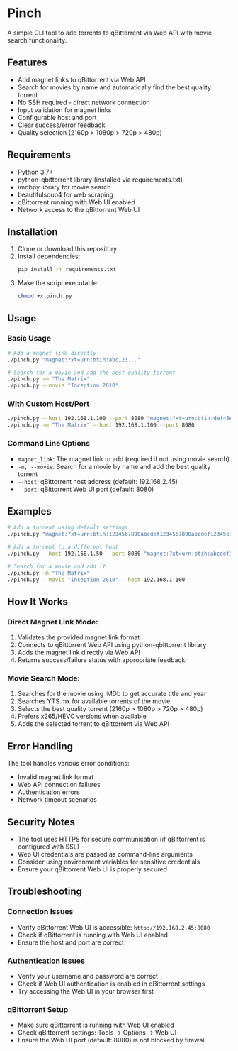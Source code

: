 # Pinch

A simple CLI tool to add torrents to qBittorrent via Web API with movie search functionality.

## Features

- Add magnet links to qBittorrent via Web API
- Search for movies by name and automatically find the best quality torrent
- No SSH required - direct network connection
- Input validation for magnet links
- Configurable host and port
- Clear success/error feedback
- Quality selection (2160p > 1080p > 720p > 480p)

## Requirements

- Python 3.7+
- python-qbittorrent library (installed via requirements.txt)
- imdbpy library for movie search
- beautifulsoup4 for web scraping
- qBittorrent running with Web UI enabled
- Network access to the qBittorrent Web UI

## Installation

1. Clone or download this repository
2. Install dependencies:
   ```bash
   pip install -r requirements.txt
   ```
3. Make the script executable:
   ```bash
   chmod +x pinch.py
   ```

## Usage

### Basic Usage

```bash
# Add a magnet link directly
./pinch.py "magnet:?xt=urn:btih:abc123..."

# Search for a movie and add the best quality torrent
./pinch.py -m "The Matrix"
./pinch.py --movie "Inception 2010"
```

### With Custom Host/Port

```bash
./pinch.py --host 192.168.1.100 --port 8080 "magnet:?xt=urn:btih:def456..."
./pinch.py -m "The Matrix" --host 192.168.1.100 --port 8080
```

### Command Line Options

- `magnet_link`: The magnet link to add (required if not using movie search)
- `-m, --movie`: Search for a movie by name and add the best quality torrent
- `--host`: qBittorrent host address (default: 192.168.2.45)
- `--port`: qBittorrent Web UI port (default: 8080)

## Examples

```bash
# Add a torrent using default settings
./pinch.py "magnet:?xt=urn:btih:1234567890abcdef1234567890abcdef12345678"

# Add a torrent to a different host
./pinch.py --host 192.168.1.50 --port 8080 "magnet:?xt=urn:btih:abcdef1234567890abcdef1234567890abcdef12"

# Search for a movie and add it
./pinch.py -m "The Matrix"
./pinch.py --movie "Inception 2010" --host 192.168.1.100
```

## How It Works

### Direct Magnet Link Mode:
1. Validates the provided magnet link format
2. Connects to qBittorrent Web API using python-qbittorrent library
3. Adds the magnet link directly via Web API
4. Returns success/failure status with appropriate feedback

### Movie Search Mode:
1. Searches for the movie using IMDb to get accurate title and year
2. Searches YTS.mx for available torrents of the movie
3. Selects the best quality torrent (2160p > 1080p > 720p > 480p)
4. Prefers x265/HEVC versions when available
5. Adds the selected torrent to qBittorrent via Web API

## Error Handling

The tool handles various error conditions:
- Invalid magnet link format
- Web API connection failures
- Authentication errors
- Network timeout scenarios

## Security Notes

- The tool uses HTTPS for secure communication (if qBittorrent is configured with SSL)
- Web UI credentials are passed as command-line arguments
- Consider using environment variables for sensitive credentials
- Ensure your qBittorrent Web UI is properly secured

## Troubleshooting

### Connection Issues
- Verify qBittorrent Web UI is accessible: `http://192.168.2.45:8080`
- Check if qBittorrent is running with Web UI enabled
- Ensure the host and port are correct

### Authentication Issues
- Verify your username and password are correct
- Check if Web UI authentication is enabled in qBittorrent settings
- Try accessing the Web UI in your browser first

### qBittorrent Setup
- Make sure qBittorrent is running with Web UI enabled
- Check qBittorrent settings: Tools → Options → Web UI
- Ensure the Web UI port (default: 8080) is not blocked by firewall
